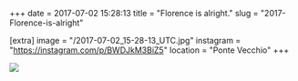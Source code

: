 +++
date = 2017-07-02 15:28:13
title = "Florence is alright."
slug = "2017-Florence-is-alright"

[extra]
image = "/2017-07-02_15-28-13_UTC.jpg"
instagram = "https://instagram.com/p/BWDJkM3BiZ5"
location = "Ponte Vecchio"
+++

<img src="/2017-07-02_15-28-13_UTC.jpg" />
